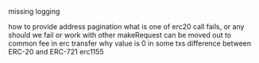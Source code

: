 missing
    logging 



how to provide address 
pagination
what is one of erc20 call fails, or any should we fail or work with other
makeRequest can be moved out to common
fee in erc transfer
why value is 0 in some txs
difference between ERC-20 and ERC-721 erc1155 